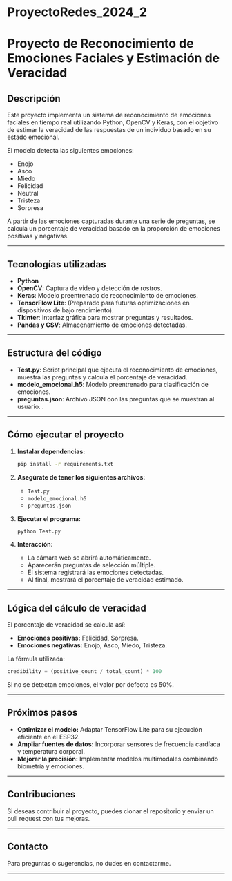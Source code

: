 # ProyectoRedes_2024_2

# Proyecto de Reconocimiento de Emociones Faciales y Estimación de Veracidad

## Descripción

Este proyecto implementa un sistema de reconocimiento de emociones faciales en tiempo real utilizando Python, OpenCV y Keras, con el objetivo de estimar la veracidad de las respuestas de un individuo basado en su estado emocional.

El modelo detecta las siguientes emociones:
- Enojo
- Asco
- Miedo
- Felicidad
- Neutral
- Tristeza
- Sorpresa

A partir de las emociones capturadas durante una serie de preguntas, se calcula un porcentaje de veracidad basado en la proporción de emociones positivas y negativas.

---

## Tecnologías utilizadas

- **Python**
- **OpenCV**: Captura de video y detección de rostros.
- **Keras**: Modelo preentrenado de reconocimiento de emociones.
- **TensorFlow Lite**: (Preparado para futuras optimizaciones en dispositivos de bajo rendimiento).
- **Tkinter**: Interfaz gráfica para mostrar preguntas y resultados.
- **Pandas y CSV**: Almacenamiento de emociones detectadas.

---

## Estructura del código

- **Test.py**: Script principal que ejecuta el reconocimiento de emociones, muestra las preguntas y calcula el porcentaje de veracidad.
- **modelo_emocional.h5**: Modelo preentrenado para clasificación de emociones.
- **preguntas.json**: Archivo JSON con las preguntas que se muestran al usuario.
.

---

## Cómo ejecutar el proyecto

1. **Instalar dependencias:**
   ```bash
   pip install -r requirements.txt
   ```

2. **Asegúrate de tener los siguientes archivos:**
   - `Test.py`
   - `modelo_emocional.h5`
   - `preguntas.json`

3. **Ejecutar el programa:**
   ```bash
   python Test.py
   ```

4. **Interacción:**
   - La cámara web se abrirá automáticamente.
   - Aparecerán preguntas de selección múltiple.
   - El sistema registrará las emociones detectadas.
   - Al final, mostrará el porcentaje de veracidad estimado.

---

## Lógica del cálculo de veracidad

El porcentaje de veracidad se calcula así:

- **Emociones positivas:** Felicidad, Sorpresa.
- **Emociones negativas:** Enojo, Asco, Miedo, Tristeza.

La fórmula utilizada:
```python
credibility = (positive_count / total_count) * 100
```
Si no se detectan emociones, el valor por defecto es 50%.

---

## Próximos pasos

- **Optimizar el modelo:** Adaptar TensorFlow Lite para su ejecución eficiente en el ESP32.
- **Ampliar fuentes de datos:** Incorporar sensores de frecuencia cardíaca y temperatura corporal.
- **Mejorar la precisión:** Implementar modelos multimodales combinando biometría y emociones.

---

## Contribuciones

Si deseas contribuir al proyecto, puedes clonar el repositorio y enviar un pull request con tus mejoras.

---

## Contacto

Para preguntas o sugerencias, no dudes en contactarme.

---

